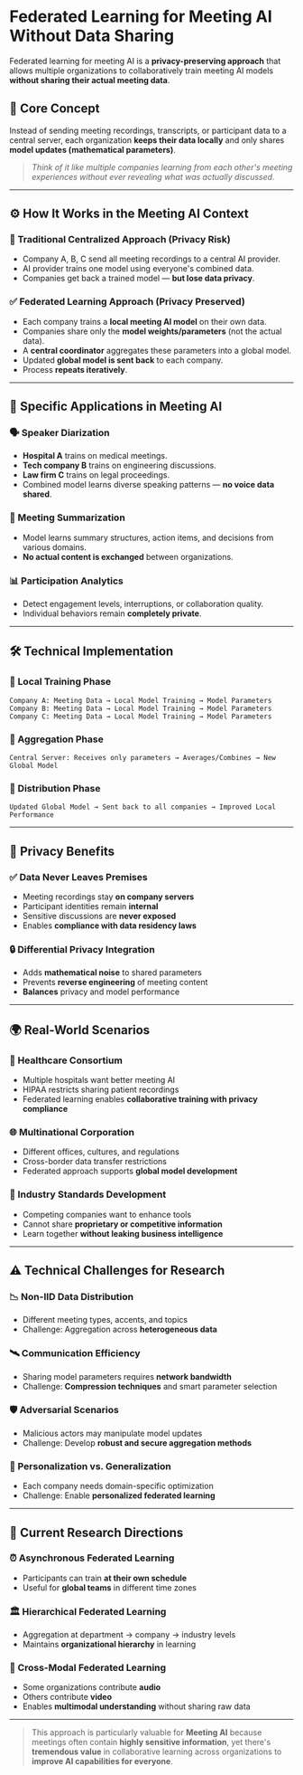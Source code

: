 
# Federated Learning for Meeting AI Without Data Sharing

Federated learning for meeting AI is a **privacy-preserving approach** that allows multiple organizations to collaboratively train meeting AI models **without sharing their actual meeting data**.

## 🧠 Core Concept

Instead of sending meeting recordings, transcripts, or participant data to a central server, each organization **keeps their data locally** and only shares **model updates (mathematical parameters)**.

> _Think of it like multiple companies learning from each other's meeting experiences without ever revealing what was actually discussed._

---

## ⚙️ How It Works in the Meeting AI Context

### 🔁 Traditional Centralized Approach (Privacy Risk)
- Company A, B, C send all meeting recordings to a central AI provider.
- AI provider trains one model using everyone's combined data.
- Companies get back a trained model — **but lose data privacy**.

### ✅ Federated Learning Approach (Privacy Preserved)
- Each company trains a **local meeting AI model** on their own data.
- Companies share only the **model weights/parameters** (not the actual data).
- A **central coordinator** aggregates these parameters into a global model.
- Updated **global model is sent back** to each company.
- Process **repeats iteratively**.

---

## 🧩 Specific Applications in Meeting AI

### 🗣️ Speaker Diarization
- **Hospital A** trains on medical meetings.
- **Tech company B** trains on engineering discussions.
- **Law firm C** trains on legal proceedings.
- Combined model learns diverse speaking patterns — **no voice data shared**.

### 📝 Meeting Summarization
- Model learns summary structures, action items, and decisions from various domains.
- **No actual content is exchanged** between organizations.

### 📊 Participation Analytics
- Detect engagement levels, interruptions, or collaboration quality.
- Individual behaviors remain **completely private**.

---

## 🛠️ Technical Implementation

### 📍 Local Training Phase
```
Company A: Meeting Data → Local Model Training → Model Parameters
Company B: Meeting Data → Local Model Training → Model Parameters
Company C: Meeting Data → Local Model Training → Model Parameters
```

### 🔗 Aggregation Phase
```
Central Server: Receives only parameters → Averages/Combines → New Global Model
```

### 🚀 Distribution Phase
```
Updated Global Model → Sent back to all companies → Improved Local Performance
```

---

## 🔐 Privacy Benefits

### ✅ Data Never Leaves Premises
- Meeting recordings stay **on company servers**
- Participant identities remain **internal**
- Sensitive discussions are **never exposed**
- Enables **compliance with data residency laws**

### 🔒 Differential Privacy Integration
- Adds **mathematical noise** to shared parameters
- Prevents **reverse engineering** of meeting content
- **Balances** privacy and model performance

---

## 🌍 Real-World Scenarios

### 🏥 Healthcare Consortium
- Multiple hospitals want better meeting AI
- HIPAA restricts sharing patient recordings
- Federated learning enables **collaborative training with privacy compliance**

### 🌐 Multinational Corporation
- Different offices, cultures, and regulations
- Cross-border data transfer restrictions
- Federated approach supports **global model development**

### 🏢 Industry Standards Development
- Competing companies want to enhance tools
- Cannot share **proprietary or competitive information**
- Learn together **without leaking business intelligence**

---

## ⚠️ Technical Challenges for Research

### 📉 Non-IID Data Distribution
- Different meeting types, accents, and topics
- Challenge: Aggregation across **heterogeneous data**

### 🛰️ Communication Efficiency
- Sharing model parameters requires **network bandwidth**
- Challenge: **Compression techniques** and smart parameter selection

### 🛡️ Adversarial Scenarios
- Malicious actors may manipulate model updates
- Challenge: Develop **robust and secure aggregation methods**

### 🧬 Personalization vs. Generalization
- Each company needs domain-specific optimization
- Challenge: Enable **personalized federated learning**

---

## 🔬 Current Research Directions

### ⏰ Asynchronous Federated Learning
- Participants can train **at their own schedule**
- Useful for **global teams** in different time zones

### 🏛️ Hierarchical Federated Learning
- Aggregation at department → company → industry levels
- Maintains **organizational hierarchy** in learning

### 🎥 Cross-Modal Federated Learning
- Some organizations contribute **audio**
- Others contribute **video**
- Enables **multimodal understanding** without sharing raw data

---

> This approach is particularly valuable for **Meeting AI** because meetings often contain **highly sensitive information**, yet there's **tremendous value** in collaborative learning across organizations to **improve AI capabilities for everyone**.
